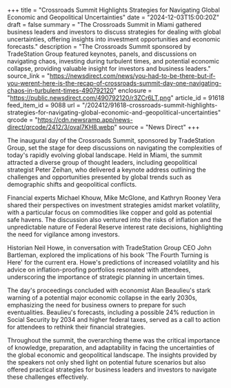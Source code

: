 +++
title = "Crossroads Summit Highlights Strategies for Navigating Global Economic and Geopolitical Uncertainties"
date = "2024-12-03T15:00:20Z"
draft = false
summary = "The Crossroads Summit in Miami gathered business leaders and investors to discuss strategies for dealing with global uncertainties, offering insights into investment opportunities and economic forecasts."
description = "The Crossroads Summit sponsored by TradeStation Group featured keynotes, panels, and discussions on navigating chaos, investing during turbulent times, and potential economic collapse, providing valuable insight for investors and business leaders."
source_link = "https://newsdirect.com/news/you-had-to-be-there-but-if-you-werent-here-is-the-recap-of-crossroads-summit-day-one-navigating-chaos-in-turbulent-times-490792120"
enclosure = "https://public.newsdirect.com/490792120/r3ZCr6LT.png"
article_id = 91618
feed_item_id = 9088
url = "/202412/91618-crossroads-summit-highlights-strategies-for-navigating-global-economic-and-geopolitical-uncertainties"
qrcode = "https://cdn.newsramp.app/news-direct/qrcode/2412/3/oval7KH8.webp"
source = "News Direct"
+++

<p>The inaugural day of the Crossroads Summit, sponsored by TradeStation Group, set the stage for deep discussions on navigating the complexities of today's rapidly evolving global landscape. Held in Miami, the summit attracted a diverse group of thought leaders, including geopolitical strategist Peter Zeihan, who delivered a keynote address outlining the challenges and opportunities presented by global trends such as demographic shifts and geopolitical conflicts.</p><p>Financial experts Michael Khouw, Mike McGlone, and Kathryn Rooney Vera shared their perspectives on investment strategies amidst market volatility, with a particular focus on commodities like copper and gold as potential safe havens. The discussion also ventured into the risks of inflation and the unpredictable nature of Federal Reserve interest rate decisions, highlighting the need for vigilance among investors.</p><p>Historian Neil Howe, in conversation with TradeStation Group CEO John Bartleman, explored the implications of his book 'The Fourth Turning is Here' for the current era. Howe's predictions of increased volatility and his advice on inflation-proofing portfolios resonated with attendees, underscoring the importance of strategic planning in uncertain times.</p><p>The day's proceedings concluded with economist Alan Beaulieu's stark warning of a potential major economic collapse in the early 2030s, emphasizing the need for business owners to prepare for such eventualities. Beaulieu's forecasts, including a possible 24% reduction in Social Security by 2034 and higher federal taxes, served as a call to action for attendees to rethink their financial strategies.</p><p>Throughout the summit, the overarching theme was the critical importance of knowledge, preparation, and adaptability in facing the uncertainties of the global economic and geopolitical landscape. The insights provided by the speakers not only shed light on potential future scenarios but also offered practical strategies for business leaders and investors to navigate these challenges effectively.</p>